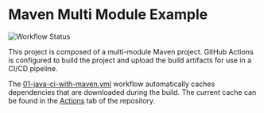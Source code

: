 # Maven Multi Module Example

![Workflow Status](https://github.com/ncalteen/maven-multi-module-example/actions/workflows/01-java-ci-with-maven.yml/badge.svg)

This project is composed of a multi-module Maven project. GitHub Actions is
configured to build the project and upload the build artifacts for use in a
CI/CD pipeline.

The [01-java-ci-with-maven.yml](.github/workflows/01-java-ci-with-maven.yml)
workflow automatically caches dependencies that are downloaded during the build.
The current cache can be found in the
[Actions](https://github.com/ncalteen/maven-multi-module-example/actions/caches)
tab of the repository.
